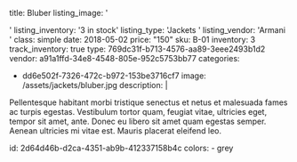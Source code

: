 title: Bluber
listing_image: '<div class="statamify-thumb" style="background-image: url(/img/asset/bWFpbi9qYWNrZXRzL2JsdWJlci5qcGc=?w=50&h=50&fit=crop&s=19f4208e88e49a95aac22ebf35265932)"></div>'
listing_inventory: '<span class="inventory-quantity">3</span> in stock'
listing_type: 'Jackets <a href="/cp/collections/entries/store_types/jackets" class="statamify-link"><span class="icon icon-forward"></span></a>'
listing_vendor: 'Armani <a href="/cp/collections/entries/store_vendors/armani" class="statamify-link"><span class="icon icon-forward"></span></a>'
class: simple
date: 2018-05-02
price: "150"
sku: B-01
inventory: 3
track_inventory: true
type: 769dc31f-b713-4576-aa89-3eee2493b1d2
vendor: a91a1ffd-34e8-4548-805e-952c5753bb77
categories:
  - dd6e502f-7326-472c-b972-153be3716cf7
image: /assets/jackets/bluber.jpg
description: |
  <p>Pellentesque habitant morbi tristique senectus et netus et malesuada fames ac turpis egestas. Vestibulum tortor quam, feugiat vitae, ultricies eget, tempor sit amet, ante. Donec eu libero sit amet quam egestas semper. Aenean ultricies mi vitae est. Mauris placerat eleifend leo.
  </p>
id: 2d64d46b-d2ca-4351-ab9b-412337158b4c
colors:
  - grey
